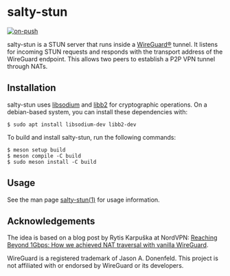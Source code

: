 <!--
SPDX-FileCopyrightText: 2025 Simon Holesch <simon@holesch.de>

SPDX-License-Identifier: AGPL-3.0-or-later
-->

# salty-stun

[![on-push](https://github.com/holesch/salty-stun/actions/workflows/on-push.yml/badge.svg)](https://github.com/holesch/salty-stun/actions/workflows/on-push.yml)

salty-stun is a STUN server that runs inside a [WireGuard®][wireguard] tunnel.
It listens for incoming STUN requests and responds with the transport address of
the WireGuard endpoint. This allows two peers to establish a P2P VPN tunnel
through NATs.

[wireguard]: https://www.wireguard.com/

## Installation

salty-stun uses [libsodium] and [libb2] for cryptographic operations. On a
debian-based system, you can install these dependencies with:

```console
$ sudo apt install libsodium-dev libb2-dev
```

[libsodium]: https://doc.libsodium.org/
[libb2]: https://blake2.net

To build and install salty-stun, run the following commands:

```console
$ meson setup build
$ meson compile -C build
$ sudo meson install -C build
```

## Usage

See the man page [salty-stun(1)](./salty-stun.1.scd) for usage information.

## Acknowledgements

The idea is based on a blog post by Rytis Karpuška at NordVPN: [Reaching Beyond
1Gbps: How we achieved NAT traversal with vanilla WireGuard][1].

WireGuard is a registered trademark of Jason A. Donenfeld. This project is not
affiliated with or endorsed by WireGuard or its developers.

[1]: https://nordsecurity.com/blog/reaching-beyond-1gbps
